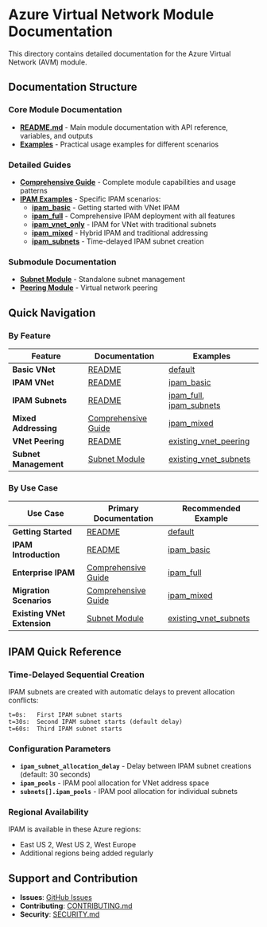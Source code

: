 # Azure Virtual Network Module Documentation

This directory contains detailed documentation for the Azure Virtual Network (AVM) module.

## Documentation Structure

### Core Module Documentation
- **[README.md](../README.md)** - Main module documentation with API reference, variables, and outputs
- **[Examples](../examples/)** - Practical usage examples for different scenarios

### Detailed Guides
- **[Comprehensive Guide](comprehensive-guide.md)** - Complete module capabilities and usage patterns
- **[IPAM Examples](../examples/)** - Specific IPAM scenarios:
  - **[ipam_basic](../examples/ipam_basic/)** - Getting started with VNet IPAM
  - **[ipam_full](../examples/ipam_full/)** - Comprehensive IPAM deployment with all features
  - **[ipam_vnet_only](../examples/ipam_vnet_only/)** - IPAM for VNet with traditional subnets
  - **[ipam_mixed](../examples/ipam_mixed/)** - Hybrid IPAM and traditional addressing
  - **[ipam_subnets](../examples/ipam_subnets/)** - Time-delayed IPAM subnet creation

### Submodule Documentation
- **[Subnet Module](../modules/subnet/README.md)** - Standalone subnet management
- **[Peering Module](../modules/peering/README.md)** - Virtual network peering

## Quick Navigation

### By Feature
| Feature | Documentation | Examples |
|---------|---------------|----------|
| **Basic VNet** | [README](../README.md#usage) | [default](../examples/default/) |
| **IPAM VNet** | [README](../README.md#ipam-support) | [ipam_basic](../examples/ipam_basic/) |
| **IPAM Subnets** | [README](../README.md#ipam-support) | [ipam_full](../examples/ipam_full/), [ipam_subnets](../examples/ipam_subnets/) |
| **Mixed Addressing** | [Comprehensive Guide](comprehensive-guide.md) | [ipam_mixed](../examples/ipam_mixed/) |
| **VNet Peering** | [README](../README.md) | [existing_vnet_peering](../examples/existing_vnet_peering/) |
| **Subnet Management** | [Subnet Module](../modules/subnet/README.md) | [existing_vnet_subnets](../examples/existing_vnet_subnets/) |

### By Use Case
| Use Case | Primary Documentation | Recommended Example |
|----------|----------------------|-------------------|
| **Getting Started** | [README](../README.md#usage) | [default](../examples/default/) |
| **IPAM Introduction** | [README](../README.md#ipam-support) | [ipam_basic](../examples/ipam_basic/) |
| **Enterprise IPAM** | [Comprehensive Guide](comprehensive-guide.md) | [ipam_full](../examples/ipam_full/) |
| **Migration Scenarios** | [Comprehensive Guide](comprehensive-guide.md) | [ipam_mixed](../examples/ipam_mixed/) |
| **Existing VNet Extension** | [Subnet Module](../modules/subnet/README.md) | [existing_vnet_subnets](../examples/existing_vnet_subnets/) |

## IPAM Quick Reference

### Time-Delayed Sequential Creation
IPAM subnets are created with automatic delays to prevent allocation conflicts:
```
t=0s:   First IPAM subnet starts
t=30s:  Second IPAM subnet starts (default delay)
t=60s:  Third IPAM subnet starts
```

### Configuration Parameters
- **`ipam_subnet_allocation_delay`** - Delay between IPAM subnet creations (default: 30 seconds)
- **`ipam_pools`** - IPAM pool allocation for VNet address space
- **`subnets[].ipam_pools`** - IPAM pool allocation for individual subnets

### Regional Availability
IPAM is available in these Azure regions:
- East US 2, West US 2, West Europe
- Additional regions being added regularly

## Support and Contribution

- **Issues**: [GitHub Issues](https://github.com/Azure/terraform-azurerm-avm-res-network-virtualnetwork/issues)
- **Contributing**: [CONTRIBUTING.md](../CONTRIBUTING.md)
- **Security**: [SECURITY.md](../SECURITY.md)
